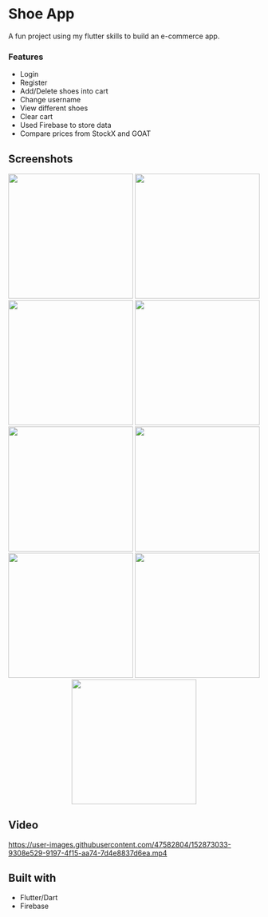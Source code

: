 # Shoe App

A fun project using my flutter skills to build an e-commerce app.

### Features
 - Login
 - Register
 - Add/Delete shoes into cart
 - Change username
 - View different shoes
 - Clear cart
 - Used Firebase to store data 
 - Compare prices from StockX and GOAT

## Screenshots
<p align="center">
  <img src="https://user-images.githubusercontent.com/47582804/152869573-8ca447b7-2b76-4f69-b894-7e8a67c6b090.png" width="250" >
  <img src="https://user-images.githubusercontent.com/47582804/152869575-6956c2bd-ecf7-4f5e-86ab-72ad8efecbf9.png" width="250" >
  <img src="https://user-images.githubusercontent.com/47582804/152869560-a248122e-adca-498a-8565-d47bfea3d2b5.png" width="250" >
  <img src="https://user-images.githubusercontent.com/47582804/152869563-9f5e3c86-ffc9-4ef3-a40d-ddf7749813ce.png" width="250" >
  <img src="https://user-images.githubusercontent.com/47582804/152869564-7baeec08-9eb9-4f21-84a4-d4f74cabc675.png" width="250" >
  <img src="https://user-images.githubusercontent.com/47582804/152872103-eb85b5aa-7bc9-4636-a0d2-87c43de3821b.png" width="250" >
  
  <img src="https://user-images.githubusercontent.com/47582804/152869569-adee220f-9717-4644-a1b0-54f7ad21e2fe.png" width="250" >
  <img src="https://user-images.githubusercontent.com/47582804/152869570-7db29d76-ada4-4e6f-90cd-28e14825e423.png" width="250" >
  <img src="https://user-images.githubusercontent.com/47582804/152869572-61b99be3-8fa5-4fc1-9b9e-8d99744c92e8.png" width="250" >
  
</p>

## Video
https://user-images.githubusercontent.com/47582804/152873033-9308e529-9197-4f15-aa74-7d4e8837d6ea.mp4

## Built with
* Flutter/Dart
* Firebase

